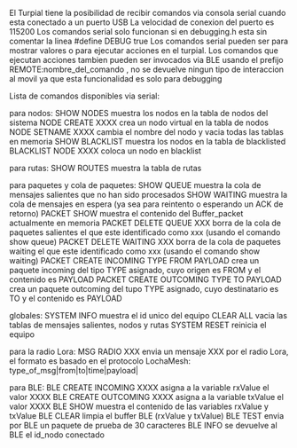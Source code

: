 El Turpial tiene la posibilidad de recibir comandos via consola serial cuando esta conectado a un puerto USB
La velocidad de conexion del puerto es 115200
Los comandos serial solo funcionan si en debugging.h esta sin comentar la linea #define DEBUG true
Los comandos serial pueden ser para mostrar valores o para ejecutar acciones en el turpial.
Los comandos que ejecutan acciones tambien pueden ser invocados via BLE usando el prefijo REMOTE:nombre_del_comando , no se devuelve ningun tipo de interaccion al movil ya que esta funcionalidad es solo para debugging


Lista de comandos disponibles via serial:

para nodos:
SHOW NODES            muestra los nodos en la tabla de nodos del sistema
NODE CREATE XXXX      crea un nodo virtual en la tabla de nodos
NODE SETNAME XXXX     cambia el nombre del nodo y vacia todas las tablas en memoria
SHOW BLACKLIST        muestra los nodos en la tabla de blacklisted
BLACKLIST NODE XXXX   coloca un nodo en blacklist

para rutas:
SHOW ROUTES     muestra la tabla de rutas

para paquetes y cola de paquetes:
SHOW QUEUE            muestra la cola de mensajes salientes que no han sido procesados
SHOW WAITING          muestra la cola de mensajes en espera (ya sea para reintento o esperando un ACK de retorno)
PACKET SHOW           muestra el contenido del Buffer_packet actualmente en memoria
PACKET DELETE QUEUE XXX       borra de la cola de paquetes salientes el que este identificado como xxx (usando el comando show queue)
PACKET DELETE WAITING XXX     borra de la cola de paquetes waiting el que este identificado como xxx (usando el comando show waiting)
PACKET CREATE INCOMING TYPE FROM PAYLOAD            crea un paquete incoming del tipo TYPE asignado, cuyo origen es FROM y el contenido es PAYLOAD
PACKET CREATE OUTCOMING TYPE TO PAYLOAD             crea un paquete outcoming del tupo TYPE asignado, cuyo destinatario es TO y el contenido es PAYLOAD
      

globales:
SYSTEM INFO            muestra el id unico del equipo
CLEAR ALL              vacia las tablas de mensajes salientes, nodos y rutas
SYSTEM RESET           reinicia el equipo

para la radio Lora:
MSG RADIO XXX          envia un mensaje XXX por el radio Lora, el formato es basado en el protocolo LochaMesh: type_of_msg|from|to|time|payload|



para BLE:
BLE CREATE INCOMING XXXX           asigna a la variable rxValue el valor XXXX
BLE CREATE OUTCOMING XXXX          asigna a la variable txValue el valor XXXX
BLE SHOW                           muestra el contenido de las variables rxValue y txValue
BLE CLEAR                          limpia el buffer BLE (rxValue y txValue)
BLE TEST                           envia por BLE un paquete de prueba de 30 caracteres
BLE INFO                           se devuelve al BLE el id_nodo conectado
